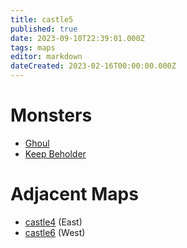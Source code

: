 ```yaml
---
title: castle5
published: true
date: 2023-09-10T22:39:01.000Z
tags: maps
editor: markdown
dateCreated: 2023-02-16T00:00:00.000Z
---
```



# Monsters
 * [Ghoul](/monsters/ghoul)
 * [Keep Beholder](/monsters/keep-beholder)

# Adjacent Maps
 * [castle4](/maps/castle4) (East)
 * [castle6](/maps/castle6) (West)
